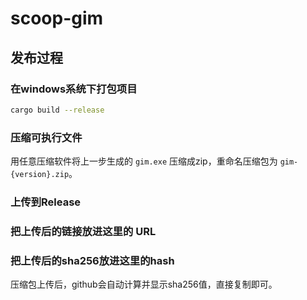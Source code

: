 # scoop-gim

## 发布过程

### 在windows系统下打包项目

```bash
cargo build --release
```

### 压缩可执行文件

用任意压缩软件将上一步生成的 `gim.exe` 压缩成zip，重命名压缩包为 `gim-{version}.zip`。

### 上传到Release

### 把上传后的链接放进这里的 URL

### 把上传后的sha256放进这里的hash
压缩包上传后，github会自动计算并显示sha256值，直接复制即可。
